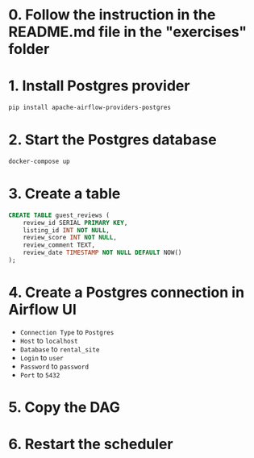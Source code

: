 


# 0. Follow the instruction in the README.md file in the "exercises" folder


# 1. Install Postgres provider

```sh
pip install apache-airflow-providers-postgres
```


# 2. Start the Postgres database


```sh
docker-compose up
```

# 3. Create a table

```sql
CREATE TABLE guest_reviews (
    review_id SERIAL PRIMARY KEY,
    listing_id INT NOT NULL,
    review_score INT NOT NULL,
    review_comment TEXT,
    review_date TIMESTAMP NOT NULL DEFAULT NOW()
);
```

# 4. Create a Postgres connection in Airflow UI


* `Connection Type` to `Postgres`
* `Host` to `localhost`
* `Database` to `rental_site`
* `Login` to `user`
* `Password` to `password`
* `Port` to `5432`


# 5. Copy the DAG



# 6. Restart the scheduler


